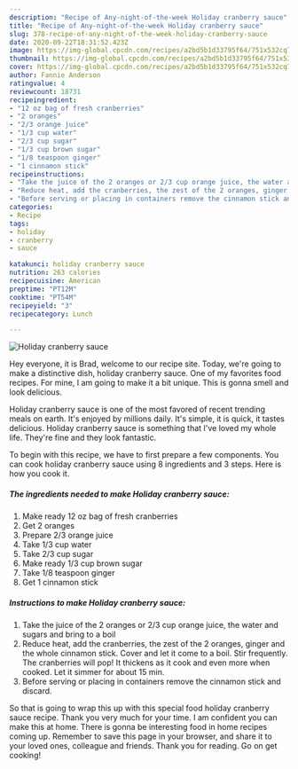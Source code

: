 ```yaml
---
description: "Recipe of Any-night-of-the-week Holiday cranberry sauce"
title: "Recipe of Any-night-of-the-week Holiday cranberry sauce"
slug: 378-recipe-of-any-night-of-the-week-holiday-cranberry-sauce
date: 2020-09-22T18:31:52.423Z
image: https://img-global.cpcdn.com/recipes/a2bd5b1d33795f64/751x532cq70/holiday-cranberry-sauce-recipe-main-photo.jpg
thumbnail: https://img-global.cpcdn.com/recipes/a2bd5b1d33795f64/751x532cq70/holiday-cranberry-sauce-recipe-main-photo.jpg
cover: https://img-global.cpcdn.com/recipes/a2bd5b1d33795f64/751x532cq70/holiday-cranberry-sauce-recipe-main-photo.jpg
author: Fannie Anderson
ratingvalue: 4
reviewcount: 18731
recipeingredient:
- "12 oz bag of fresh cranberries"
- "2 oranges"
- "2/3 orange juice"
- "1/3 cup water"
- "2/3 cup sugar"
- "1/3 cup brown sugar"
- "1/8 teaspoon ginger"
- "1 cinnamon stick"
recipeinstructions:
- "Take the juice of the 2 oranges or 2/3 cup orange juice, the water and sugars and bring to a boil"
- "Reduce heat, add the cranberries, the zest of the 2 oranges, ginger and the whole cinnamon stick. Cover and let it come to a boil. Stir frequently. The cranberries will pop! It thickens as it cook and even more when cooked. Let it simmer for about 15 min."
- "Before serving or placing in containers remove the cinnamon stick and discard."
categories:
- Recipe
tags:
- holiday
- cranberry
- sauce

katakunci: holiday cranberry sauce 
nutrition: 263 calories
recipecuisine: American
preptime: "PT12M"
cooktime: "PT54M"
recipeyield: "3"
recipecategory: Lunch

---
```



![Holiday cranberry sauce](https://img-global.cpcdn.com/recipes/a2bd5b1d33795f64/751x532cq70/holiday-cranberry-sauce-recipe-main-photo.jpg)

Hey everyone, it is Brad, welcome to our recipe site. Today, we're going to make a distinctive dish, holiday cranberry sauce. One of my favorites food recipes. For mine, I am going to make it a bit unique. This is gonna smell and look delicious.

Holiday cranberry sauce is one of the most favored of recent trending meals on earth. It's enjoyed by millions daily. It's simple, it is quick, it tastes delicious. Holiday cranberry sauce is something that I've loved my whole life. They're fine and they look fantastic.




To begin with this recipe, we have to first prepare a few components. You can cook holiday cranberry sauce using 8 ingredients and 3 steps. Here is how you cook it.

<!--inarticleads1-->

##### The ingredients needed to make Holiday cranberry sauce:

1. Make ready 12 oz bag of fresh cranberries
1. Get 2 oranges
1. Prepare 2/3 orange juice
1. Take 1/3 cup water
1. Take 2/3 cup sugar
1. Make ready 1/3 cup brown sugar
1. Take 1/8 teaspoon ginger
1. Get 1 cinnamon stick




<!--inarticleads2-->

##### Instructions to make Holiday cranberry sauce:

1. Take the juice of the 2 oranges or 2/3 cup orange juice, the water and sugars and bring to a boil
1. Reduce heat, add the cranberries, the zest of the 2 oranges, ginger and the whole cinnamon stick. Cover and let it come to a boil. Stir frequently. The cranberries will pop! It thickens as it cook and even more when cooked. Let it simmer for about 15 min.
1. Before serving or placing in containers remove the cinnamon stick and discard.




So that is going to wrap this up with this special food holiday cranberry sauce recipe. Thank you very much for your time. I am confident you can make this at home. There is gonna be interesting food in home recipes coming up. Remember to save this page in your browser, and share it to your loved ones, colleague and friends. Thank you for reading. Go on get cooking!
